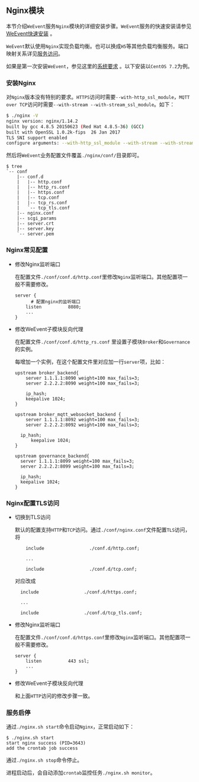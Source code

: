 ## Nginx模块

本节介绍`WeEvent`服务`Nginx`模块的详细安装步骤。`WeEvent`服务的快速安装请参见[WeEvent快速安装](../quickinstall.html) 。

`WeEvent`默认使用`Nginx`实现负载均衡。也可以换成`H5`等其他负载均衡服务。端口映射关系详见[服务访问](../../advanced/port.html)。

如果是第一次安装`WeEvent`，参见这里的[系统要求](../environment.html) 。以下安装以`CentOS 7.2`为例。

### 安装Nginx

对`Nginx`版本没有特别的要求。`HTTPS`访问时需要`--with-http_ssl_module`，`MQTT over TCP`访问时需要`--with-stream --with-stream_ssl_module`。如下：

```bash
$ ./nginx -V
nginx version: nginx/1.14.2
built by gcc 4.8.5 20150623 (Red Hat 4.8.5-36) (GCC) 
built with OpenSSL 1.0.2k-fips  26 Jan 2017
TLS SNI support enabled
configure arguments: --with-http_ssl_module --with-stream --with-stream_ssl_module
```

然后将`WeEvent`业务配置文件覆盖`./nginx/conf/`目录即可。

```
$ tree
`-- conf
    |-- conf.d
    |   |-- http.conf
    |   |-- http_rs.conf
    |   |-- https.conf
    |   |-- tcp.conf
    |   |-- tcp_rs.conf
    |   `-- tcp_tls.conf
    |-- nginx.conf
    |-- scgi_params
    |-- server.crt
    |-- server.key
    `-- server.pem
```

### Nginx常见配置

- 修改Nginx监听端口

  在配置文件`./conf/conf.d/http.conf`里修改`Nginx`监听端口。其他配置项一般不需要修改。

  ```nginx
  server {
    	# 配置nginx的监听端口
      listen          8080; 
      ...
  }
  ```
  
- 修改WeEvent子模块反向代理

  在配置文件`./conf/conf.d/http_rs.conf` 里设置子模块`Broker`和`Governance`的实例。

  每增加一个实例，在这个配置文件里对应加一行`server`项，比如：

  ```nginx
  upstream broker_backend{
      server 1.1.1.1:8090 weight=100 max_fails=3;
      server 2.2.2.2:8090 weight=100 max_fails=3;
      
      ip_hash;
      keepalive 1024;
  }
  
  upstream broker_mqtt_websocket_backend {
      server 1.1.1.1:8092 weight=100 max_fails=3;
      server 2.2.2.2:8092 weight=100 max_fails=3;
      
  	ip_hash;
    	keepalive 1024;
  }
  
  upstream governance_backend{
  	server 1.1.1.1:8099 weight=100 max_fails=3;
  	server 2.2.2.2:8099 weight=100 max_fails=3;
      
  	ip_hash;
   	keepalive 1024;
  }
  ```
  
### Nginx配置TLS访问

- 切换到TLS访问
  
  默认的配置支持`HTTP`和`TCP`访问。通过`./conf/nginx.conf`文件配置`TLS`访问，将
  
  ```nginx
      include                 ./conf.d/http.conf;

      ...

      include                 ./conf.d/tcp.conf;
  ```
  
  
    对应改成
  
    ```nginx
      include                 ./conf.d/https.conf;

      ...

      include                 ./conf.d/tcp_tls.conf;
    ```
  
- 修改Nginx监听端口
  
  在配置文件`./conf/conf.d/https.conf`里修改`Nginx`监听端口。其他配置项一般不需要修改。
  
  ```nginx
  server {
      listen          443 ssl;
      ...
  }
  ```
  
- 修改WeEvent子模块反向代理

  和上面`HTTP`访问的修改步骤一致。

### 服务启停

通过`./nginx.sh start`命令启动`Nginx`，正常启动如下：

```shell
$ ./nginx.sh start
start nginx success (PID=3643)
add the crontab job success
```

通过`./nginx.sh stop`命令停止。

进程启动后，会自动添加`crontab`监控任务`./nginx.sh monitor`。

